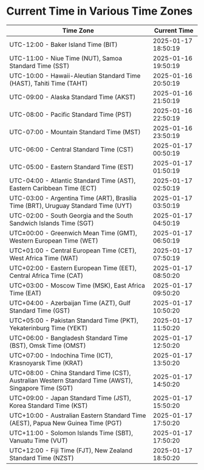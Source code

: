 # Current Time in Various Time Zones

| Time Zone | Current Time |
|-----------|--------------|
| UTC-12:00 - Baker Island Time (BIT) | 2025-01-17 18:50:19 |
| UTC-11:00 - Niue Time (NUT), Samoa Standard Time (SST) | 2025-01-16 19:50:19 |
| UTC-10:00 - Hawaii-Aleutian Standard Time (HAST), Tahiti Time (TAHT) | 2025-01-16 20:50:19 |
| UTC-09:00 - Alaska Standard Time (AKST) | 2025-01-16 21:50:19 |
| UTC-08:00 - Pacific Standard Time (PST) | 2025-01-16 22:50:19 |
| UTC-07:00 - Mountain Standard Time (MST) | 2025-01-16 23:50:19 |
| UTC-06:00 - Central Standard Time (CST) | 2025-01-17 00:50:19 |
| UTC-05:00 - Eastern Standard Time (EST) | 2025-01-17 01:50:19 |
| UTC-04:00 - Atlantic Standard Time (AST), Eastern Caribbean Time (ECT) | 2025-01-17 02:50:19 |
| UTC-03:00 - Argentina Time (ART), Brasília Time (BRT), Uruguay Standard Time (UYT) | 2025-01-17 03:50:19 |
| UTC-02:00 - South Georgia and the South Sandwich Islands Time (SGT) | 2025-01-17 04:50:19 |
| UTC±00:00 - Greenwich Mean Time (GMT), Western European Time (WET) | 2025-01-17 06:50:19 |
| UTC+01:00 - Central European Time (CET), West Africa Time (WAT) | 2025-01-17 07:50:19 |
| UTC+02:00 - Eastern European Time (EET), Central Africa Time (CAT) | 2025-01-17 08:50:20 |
| UTC+03:00 - Moscow Time (MSK), East Africa Time (EAT) | 2025-01-17 09:50:20 |
| UTC+04:00 - Azerbaijan Time (AZT), Gulf Standard Time (GST) | 2025-01-17 10:50:20 |
| UTC+05:00 - Pakistan Standard Time (PKT), Yekaterinburg Time (YEKT) | 2025-01-17 11:50:20 |
| UTC+06:00 - Bangladesh Standard Time (BST), Omsk Time (OMST) | 2025-01-17 12:50:20 |
| UTC+07:00 - Indochina Time (ICT), Krasnoyarsk Time (KRAT) | 2025-01-17 13:50:20 |
| UTC+08:00 - China Standard Time (CST), Australian Western Standard Time (AWST), Singapore Time (SGT) | 2025-01-17 14:50:20 |
| UTC+09:00 - Japan Standard Time (JST), Korea Standard Time (KST) | 2025-01-17 15:50:20 |
| UTC+10:00 - Australian Eastern Standard Time (AEST), Papua New Guinea Time (PGT) | 2025-01-17 17:50:20 |
| UTC+11:00 - Solomon Islands Time (SBT), Vanuatu Time (VUT) | 2025-01-17 17:50:20 |
| UTC+12:00 - Fiji Time (FJT), New Zealand Standard Time (NZST) | 2025-01-17 18:50:20 |
